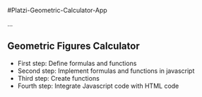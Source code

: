 #Platzi-Geometric-Calculator-App

...

## Geometric Figures Calculator

- First step: Define formulas and functions
- Second step: Implement formulas and functions in javascript
- Third step: Create functions
- Fourth step: Integrate Javascript code with HTML code